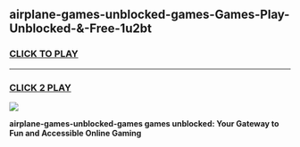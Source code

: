 
## airplane-games-unblocked-games-Games-Play-Unblocked-&-Free-1u2bt
<h3>
<a href="https://premium76.site?title=airplane-games-unblocked-games&ref=24A">CLICK TO PLAY</a></h3>
<hr>

<h3>
<a href="https://premium76.site?title=airplane-games-unblocked-games&ref=24A">CLICK 2 PLAY</a>
  
</h3>

<a href="https://premium76.site?title=airplane-games-unblocked-games&ref=24A"><img src="https://clearcache.store/games.png"></a>


**airplane-games-unblocked-games games unblocked: Your Gateway to Fun and Accessible Online Gaming**
